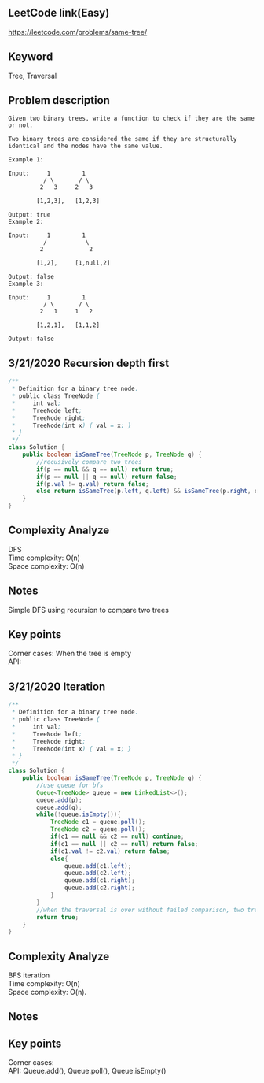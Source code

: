 ## LeetCode link(Easy)
https://leetcode.com/problems/same-tree/

## Keyword
Tree, Traversal

## Problem description
```
Given two binary trees, write a function to check if they are the same or not.

Two binary trees are considered the same if they are structurally identical and the nodes have the same value.

Example 1:

Input:     1         1
          / \       / \
         2   3     2   3

        [1,2,3],   [1,2,3]

Output: true
Example 2:

Input:     1         1
          /           \
         2             2

        [1,2],     [1,null,2]

Output: false
Example 3:

Input:     1         1
          / \       / \
         2   1     1   2

        [1,2,1],   [1,1,2]

Output: false
```
## 3/21/2020 Recursion depth first

```java
/**
 * Definition for a binary tree node.
 * public class TreeNode {
 *     int val;
 *     TreeNode left;
 *     TreeNode right;
 *     TreeNode(int x) { val = x; }
 * }
 */
class Solution {
    public boolean isSameTree(TreeNode p, TreeNode q) {
        //recusively compare two trees
        if(p == null && q == null) return true;
        if(p == null || q == null) return false;
        if(p.val != q.val) return false;
        else return isSameTree(p.left, q.left) && isSameTree(p.right, q.right);
    }
}
```

## Complexity Analyze
DFS\
Time complexity: O(n) \
Space complexity: O(n)

## Notes
Simple DFS using recursion to compare two trees

## Key points
Corner cases: When the tree is empty\
API:

## 3/21/2020 Iteration

```java
/**
 * Definition for a binary tree node.
 * public class TreeNode {
 *     int val;
 *     TreeNode left;
 *     TreeNode right;
 *     TreeNode(int x) { val = x; }
 * }
 */
class Solution {
    public boolean isSameTree(TreeNode p, TreeNode q) {
        //use queue for bfs
        Queue<TreeNode> queue = new LinkedList<>();
        queue.add(p);
        queue.add(q);
        while(!queue.isEmpty()){
            TreeNode c1 = queue.poll();
            TreeNode c2 = queue.poll();
            if(c1 == null && c2 == null) continue;
            if(c1 == null || c2 == null) return false;
            if(c1.val != c2.val) return false;
            else{
                queue.add(c1.left);
                queue.add(c2.left);
                queue.add(c1.right);
                queue.add(c2.right);
            }
        }
        //when the traversal is over without failed comparison, two trees must be the same
        return true;
    }
}
```

## Complexity Analyze
BFS iteration\
Time complexity: O(n)\
Space complexity: O(n).

## Notes

## Key points
Corner cases: \
API: Queue.add(), Queue.poll(), Queue.isEmpty()